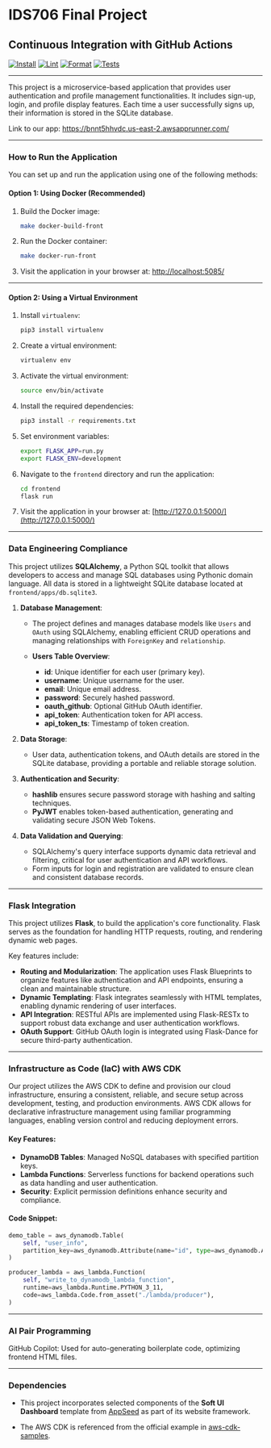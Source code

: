 # IDS706 Final Project

## Continuous Integration with GitHub Actions
[![Install](https://github.com/Reby0217/ids706-finalProject/actions/workflows/install.yml/badge.svg)](https://github.com/Reby0217/ids706-finalProject/actions/workflows/install.yml)
[![Lint](https://github.com/Reby0217/ids706-finalProject/actions/workflows/lint.yml/badge.svg)](https://github.com/Reby0217/ids706-finalProject/actions/workflows/lint.yml)
[![Format](https://github.com/Reby0217/ids706-finalProject/actions/workflows/format.yml/badge.svg)](https://github.com/Reby0217/ids706-finalProject/actions/workflows/format.yml)
[![Tests](https://github.com/Reby0217/ids706-finalProject/actions/workflows/test.yml/badge.svg)](https://github.com/Reby0217/ids706-finalProject/actions/workflows/test.yml)

---

This project is a microservice-based application that provides user authentication and profile management functionalities. It includes sign-up, login, and profile display features. Each time a user successfully signs up, their information is stored in the SQLite database.

Link to our app: https://bnnt5hhvdc.us-east-2.awsapprunner.com/


---

### How to Run the Application

You can set up and run the application using one of the following methods:

#### Option 1: Using Docker (Recommended)
1. Build the Docker image:
   ```bash
   make docker-build-front
   ```
2. Run the Docker container:
   ```bash
   make docker-run-front
   ```
3. Visit the application in your browser at: [http://localhost:5085/](http://localhost:5085/) 

---

#### Option 2: Using a Virtual Environment
1. Install `virtualenv`:
   ```bash
   pip3 install virtualenv
   ```
2. Create a virtual environment:
   ```bash
   virtualenv env
   ```
3. Activate the virtual environment:
   ```bash
   source env/bin/activate
   ```
4. Install the required dependencies:
   ```bash
   pip3 install -r requirements.txt
   ```
5. Set environment variables:
   ```bash
   export FLASK_APP=run.py
   export FLASK_ENV=development
   ```
6. Navigate to the `frontend` directory and run the application:
   ```bash
   cd frontend
   flask run
   ```
7. Visit the application in your browser at: [http://127.0.0.1:5000/](http://127.0.0.1:5000/)

---
### Data Engineering Compliance

This project utilizes **SQLAlchemy**, a Python SQL toolkit that allows developers to access and manage SQL databases using Pythonic domain language. All data is stored in a lightweight SQLite database located at `frontend/apps/db.sqlite3`.

1. **Database Management**:
   - The project defines and manages database models like `Users` and `OAuth` using SQLAlchemy, enabling efficient CRUD operations and managing relationships with `ForeignKey` and `relationship`.

   - **Users Table Overview**:
      - **id**: Unique identifier for each user (primary key).  
      - **username**: Unique username for the user.  
      - **email**: Unique email address.  
      - **password**: Securely hashed password.  
      - **oauth_github**: Optional GitHub OAuth identifier.  
      - **api_token**: Authentication token for API access.  
      - **api_token_ts**: Timestamp of token creation.

2. **Data Storage**:
   - User data, authentication tokens, and OAuth details are stored in the SQLite database, providing a portable and reliable storage solution.

3. **Authentication and Security**:
   - **hashlib** ensures secure password storage with hashing and salting techniques.  
   - **PyJWT** enables token-based authentication, generating and validating secure JSON Web Tokens.

4. **Data Validation and Querying**:
   - SQLAlchemy's query interface supports dynamic data retrieval and filtering, critical for user authentication and API workflows.  
   - Form inputs for login and registration are validated to ensure clean and consistent database records.  

---

### Flask Integration

This project utilizes **Flask**, to build the application's core functionality. Flask serves as the foundation for handling HTTP requests, routing, and rendering dynamic web pages.

Key features include:

- **Routing and Modularization**: The application uses Flask Blueprints to organize features like authentication and API endpoints, ensuring a clean and maintainable structure.
- **Dynamic Templating**: Flask integrates seamlessly with HTML templates, enabling dynamic rendering of user interfaces.
- **API Integration**: RESTful APIs are implemented using Flask-RESTx to support robust data exchange and user authentication workflows.
- **OAuth Support**: GitHub OAuth login is integrated using Flask-Dance for secure third-party authentication.

---

### Infrastructure as Code (IaC) with AWS CDK

Our project utilizes the AWS CDK to define and provision our cloud infrastructure, ensuring a consistent, reliable, and secure setup across development, testing, and production environments. AWS CDK allows for declarative infrastructure management using familiar programming languages, enabling version control and reducing deployment errors.

#### Key Features:
- **DynamoDB Tables**: Managed NoSQL databases with specified partition keys.
- **Lambda Functions**: Serverless functions for backend operations such as data handling and user authentication.
- **Security**: Explicit permission definitions enhance security and compliance.

#### Code Snippet:
```python
demo_table = aws_dynamodb.Table(
    self, "user_info",
    partition_key=aws_dynamodb.Attribute(name="id", type=aws_dynamodb.AttributeType.STRING),
)

producer_lambda = aws_lambda.Function(
    self, "write_to_dynamodb_lambda_function",
    runtime=aws_lambda.Runtime.PYTHON_3_11,
    code=aws_lambda.Code.from_asset("./lambda/producer"),
)
```


---

### AI Pair Programming

GitHub Copilot: Used for auto-generating boilerplate code, optimizing frontend HTML files.

---


### Dependencies

- This project incorporates selected components of the **Soft UI Dashboard** template from [AppSeed](https://appseed.us/product/soft-ui-dashboard/flask/) as part of its website framework. 

- The AWS CDK is referenced from the official example in [aws-cdk-samples](https://github.com/aws-samples/aws-cdk-examples).